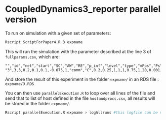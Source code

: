 # CoupledDynamics3_reporter parallel version

To run on simulation with a given set of parameters:

```bash
Rscript ScriptForPaper4.R 3 expname
```

This will run the simulation with the parameter described at the line 3 of `fullparams.csv`, which are:

```
"","id","net","start","SC","AW","RE","p_inf","level","type","mPps","Ps","Ph","Pd","Pr","Prd","delay","hc","eff","rep"
"3",3,3,0.2,0.1,0.1,-0.075,1,"comm","C",0.2,0.25,1,1,1,0.75,1,20,0.001,1
```

And store the result of this experiment in the folder `expname/` in an RDS file : `expname/3.RDS`

You can then use `parallelExecution.R` to loop over all lines of the file and send that to list of host defined in the file `hostandprocs.csv`, all results will be stored in the folder `expname/`.

```bash
Rscript parallelExecution.R expname > logAllruns #this logfile can be very big! 
```
